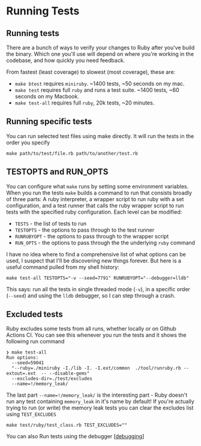 # Running Tests

## Running tests

There are a bunch of ways to verify your changes to Ruby after you've build the
binary. Which one you'll use will depend on where you're working in the
codebase, and how quickly you need feedback.

From fastest (least coverage) to slowest (most coverage), these are:

- `make btest` requires `miniruby`. ~1400 tests, ~50 seconds on my mac.
- `make test` requires full `ruby` and runs a test suite. ~1400 tests, ~60
  seconds on my Macbook.
- `make test-all` requires full `ruby`, 20k tests, ~20 minutes.

## Running specific tests

You can run selected test files using make directly. It will run the tests in
the order you specify

```
make path/to/test/file.rb path/to/another/test.rb
```

## TESTOPTS and RUN_OPTS

You can configure what `make` runs by setting some environment variables. When
you run the tests `make` builds a command to run that consists broadly of three
parts: A ruby interpreter, a wrapper script to run ruby with a set
configuration, and a test runner that calls the ruby wrapper script to run tests
with the specified ruby configuration. Each level can be modified:

* `TESTS` - the list of tests to run
* `TESTOPTS` - the options to pass through to the test runner
* `RUNRUBYOPT` - the options to pass through to the wrapper script
* `RUN_OPTS` - the options to pass through the the underlying `ruby` command

I have no idea where to find a comprehensive list of what options can be used, I
suspect that I'll be discovering new things forever. But here is a useful
command pulled from my shell history:

```
make test-all TESTOPTS="-v --seed=7791" RUNRUBYOPT="--debugger=lldb"
```

This says: run all the tests in single threaded mode (`-v`), in a specific order
(`--seed`) and using the `lldb` debugger, so I can step through a crash.

## Excluded tests

Ruby excludes some tests from all runs, whether locally or on Github Actions CI.
You can see this whenever you run the tests and it shows the following run
command

```
❯ make test-all
Run options:
  --seed=59041
  "--ruby=./miniruby -I./lib -I. -I.ext/common  ./tool/runruby.rb --extout=.ext  -- --disable-gems"
  --excludes-dir=./test/excludes
  --name=!/memory_leak/
```

The last part `--name=!/memory_leak/` is the interesting part - Ruby doesn't run
any test containing `memory_leak` in it's name by default! If you're actually
trying to run (or write) the memory leak tests you can clear the excludes list
using `TEST_EXCLUDES`

```
make test/ruby/test_class.rb TEST_EXCLUDES=""
```

You can also Run tests using the debugger [[debugging]]


[//begin]: # "Autogenerated link references for markdown compatibility"
[debugging]: debugging "Debugging"
[//end]: # "Autogenerated link references"